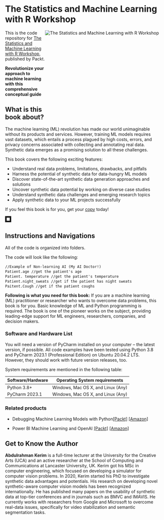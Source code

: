 # The Statistics and Machine Learning with R Workshop

<a href="https://www.packtpub.com/product/synthetic-data-for-machine-learning/9781803245409?utm_source=github&utm_medium=repository&utm_id=9781803245409"><img src="https://content.packt.com/B18494/cover_image_small.jpg" alt="The Statistics and Machine Learning with R Workshop" height="256px" align="right"></a>

This is the code repository for [The Statistics and Machine Learning with R Workshop](https://www.packtpub.com/product/synthetic-data-for-machine-learning/9781803245409?utm_source=github&utm_medium=repository&utm_id=9781803245409), published by Packt.

**Revolutionize your approach to machine learning with this comprehensive conceptual guide**

## What is this book about?
The machine learning (ML) revolution has made our world unimaginable without its products and services. However, training ML models requires vast datasets, which entails a process plagued by high costs, errors, and privacy concerns associated with collecting and annotating real data. Synthetic data emerges as a promising solution to all these challenges.

This book covers the following exciting features: 
* Understand real data problems, limitations, drawbacks, and pitfalls
* Harness the potential of synthetic data for data-hungry ML models
* Discover state-of-the-art synthetic data generation approaches and solutions
* Uncover synthetic data potential by working on diverse case studies
* Understand synthetic data challenges and emerging research topics
* Apply synthetic data to your ML projects successfully

If you feel this book is for you, get your [copy](https://www.amazon.com/dp/B0BVMRHBNN) today!

<a href="https://www.packtpub.com/?utm_source=github&utm_medium=banner&utm_campaign=GitHubBanner"><img src="https://raw.githubusercontent.com/PacktPublishing/GitHub/master/GitHub.png" 
alt="https://www.packtpub.com/" border="5" /></a>


## Instructions and Navigations
All of the code is organized into folders.

The code will look like the following:
```
//Example of Non-learning AI (My AI Doctor!)
Patient.age //get the patient's age
Patient. temperature //get the patient's temperature
Patient.night_sweats //get if the patient has night sweats
Paitent.Cough //get if the patient coughs
```


**Following is what you need for this book:**
If you are a machine learning (ML) practitioner or researcher who wants to overcome data problems, this book is for you. Basic knowledge of ML and Python programming is required. The book is one of the pioneer works on the subject, providing leading-edge support for ML engineers, researchers, companies, and decision makers.		

### Software and Hardware List

You will need a version of PyCharm installed on your computer – the latest version, if possible. All
code examples have been tested using Python 3.8 and PyCharm 2023.1 (Professional Edition) on
Ubuntu 20.04.2 LTS. However, they should work with future version releases, too.

System requirements are mentioned in the following table:

| Software/Hardware                              | Operating System requirements      |
| ------------------------------------           | -----------------------------------|
| Python 3.8+                                    | Windows, Mac OS X, and Linux (Any) |
| PyCharm 2023.1                                 | Windows, Mac OS X, and Linux (Any) |


### Related products <Other books you may enjoy>
* Debugging Machine Learning Models with Python[[Packt]](https://www.packtpub.com/product/debugging-machine-learning-models-with-python/9781800208582) [[Amazon]](https://www.amazon.com/dp/1800208588)

* Power BI Machine Learning and OpenAI [[Packt]](https://www.packtpub.com/product/power-bi-machine-learning-and-openai/9781837636150) [[Amazon]](https://www.amazon.com/dp/183763615X)

## Get to Know the Author
**Abdulrahman Kerim**
is a full-time lecturer at the University for the Creative Arts (UCA) and an active
researcher at the School of Computing and Communications at Lancaster University, UK. Kerim got his
MSc in computer engineering, which focused on developing a simulator for computer vision problems.
In 2020, Kerim started his PhD to investigate synthetic data advantages and potentials. His research on
developing novel synthetic-aware computer vision models has been recognized internationally. He has
published many papers on the usability of synthetic data at top-tier conferences and in journals such
as BMVC and IMAVIS. He currently works with researchers from Google and Microsoft to overcome
real-data issues, specifically for video stabilization and semantic segmentation tasks.
